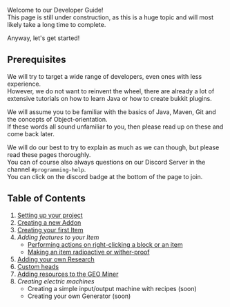 Welcome to our Developer Guide!<br>
This page is still under construction, as this is a huge topic and will most likely take a long time to complete.

Anyway, let's get started!

## Prerequisites
We will try to target a wide range of developers, even ones with less experience.<br>
However, we do not want to reinvent the wheel, there are already a lot of extensive tutorials on how to learn Java or how to create bukkit plugins.

We will assume you to be familiar with the basics of Java, Maven, Git and the concepts of Object-orientation.<br>
If these words all sound unfamiliar to you, then please read up on these and come back later.

We will do our best to try to explain as much as we can though, but please read these pages thoroughly.<br>
You can of course also always questions on our Discord Server in the channel `#programming-help`.<br>
You can click on the discord badge at the bottom of the page to join.

## Table of Contents
1. [Setting up your project](https://github.com/TheBusyBiscuit/Slimefun4/wiki/Developer-Guide-(1-Project-Setup))
2. [Creating a new Addon](https://github.com/TheBusyBiscuit/Slimefun4/wiki/Developer-Guide-(2-Creating-the-Addon))
3. [Creating your first Item](https://github.com/TheBusyBiscuit/Slimefun4/wiki/Developer-Guide-(3-Your-first-Item))
4. *Adding features to your Item*
   - [Performing actions on right-clicking a block or an item](https://github.com/TheBusyBiscuit/Slimefun4/wiki/Developer-Guide-(4a-Right-Clicks))
   - [Making an item radioactive or wither-proof](https://github.com/TheBusyBiscuit/Slimefun4/wiki/Developer-Guide-(4b-Radioactive-and-WitherProof))
5. [Adding your own Research](https://github.com/TheBusyBiscuit/Slimefun4/wiki/Developer-Guide-(5-Researches))
6. [Custom heads](https://github.com/TheBusyBiscuit/Slimefun4/wiki/Developer-Guide-(6-Custom-Heads))
7. [Adding resources to the GEO Miner](https://github.com/TheBusyBiscuit/Slimefun4/wiki/Developer-Guide-(7-GEO-Resources))
8. *Creating electric machines*
   - Creating a simple input/output machine with recipes (soon)
   - Creating your own Generator (soon)
